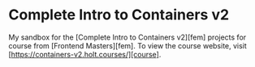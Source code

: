 # Complete Intro to Containers v2
My sandbox for the [Complete Intro to Containers v2][fem] projects for course from [Frontend Masters][fem]. To view the course website, visit [https://containers-v2.holt.courses/][course].

